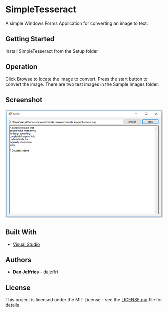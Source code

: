 # SimpleTesseract

A simple Windows Forms Application for converting an image to text.

## Getting Started

Install SimpleTesseract from the Setup folder

## Operation

Click Browse to locate the image to convert. Press the start button to convert the image.
There are two test images in the Sample Images folder.

## Screenshot

<img src="Screenshot.PNG" alt="ScreenShot"/>  

## Built With

* [Visual Studio]( https://visualstudio.microsoft.com/)

## Authors

* **Dan Jeffries** - [dajeffri](https://github.com/dajeffri)

## License

This project is licensed under the MIT License - see the [LICENSE.md](LICENSE) file for details


